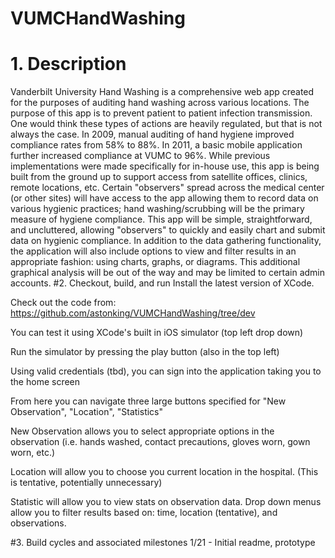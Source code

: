 # VUMCHandWashing
# 1. Description
Vanderbilt University Hand Washing is a comprehensive web app created for the purposes of auditing hand washing across various locations. The purpose of this app is to prevent patient to patient infection transmission. One would think these types of actions are heavily regulated, but that is not always the case. In 2009, manual auditing of hand hygiene improved compliance rates from 58% to 88%. In 2011, a basic mobile application further increased compliance at VUMC to 96%. While previous implementations were made specifically for in-house use, this app is being built from the ground up to support access from satellite offices, clinics, remote locations, etc. Certain "observers" spread across the medical center (or other sites) will have access to the app allowing them to record data on various hygienic practices; hand washing/scrubbing will be the primary measure of hygiene compliance. This app will be simple, straightforward, and uncluttered, allowing "observers" to quickly and easily chart and submit data on hygienic compliance. In addition to the data gathering functionality, the application will also include options to view and filter results in an appropriate fashion: using charts, graphs, or diagrams. This additional graphical analysis will be out of the way and may be limited to certain admin accounts.
#2. Checkout, build, and run
Install the latest version of XCode.

Check out the code from: https://github.com/astonking/VUMCHandWashing/tree/dev

You can test it using XCode's built in iOS simulator (top left drop down)

Run the simulator by pressing the play button (also in the top left)

Using valid credentials (tbd), you can sign into the application taking you to the home screen

From here you can navigate three large buttons specified for "New Observation", "Location", "Statistics"

New Observation allows you to select appropriate options in the observation (i.e. hands washed, contact precautions, gloves worn, gown worn, etc.)

Location will allow you to choose you current location in the hospital. (This is tentative, potentially unnecessary)

Statistic will allow you to view stats on observation data. Drop down menus allow you to filter results based on: time, location (tentative), and observations.

#3. Build cycles and associated milestones
1/21 - Initial readme, prototype
